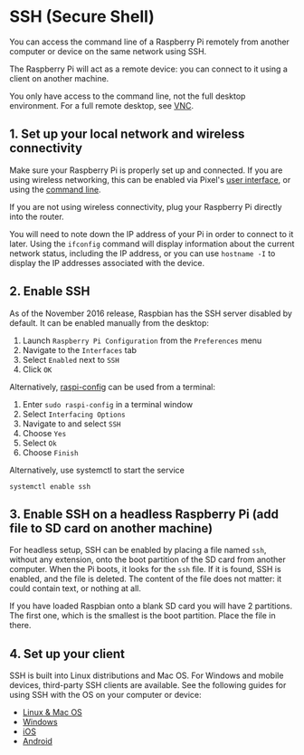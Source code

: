 # SSH (Secure Shell)

You can access the command line of a Raspberry Pi remotely from another computer or device on the same network using SSH.

The Raspberry Pi will act as a remote device: you can connect to it using a client on another machine. 

You only have access to the command line, not the full desktop environment. For a full remote desktop, see [VNC](../vnc/README.md).

## 1. Set up your local network and wireless connectivity

Make sure your Raspberry Pi is properly set up and connected. If you are using wireless networking, this can be enabled via Pixel's [user interface](../../configuration/wireless/README.md), or using the [command line](../../configuration/wireless/wireless-cli.md). 

If you are not using wireless connectivity, plug your Raspberry Pi directly into the router.

You will need to note down the IP address of your Pi in order to connect to it later. Using the `ifconfig` command will display information about the current network status, including the IP address, or you can use `hostname -I` to display the IP addresses associated with the device.

## 2. Enable SSH

As of the November 2016 release, Raspbian has the SSH server disabled by default. It can be enabled manually from the desktop:

1. Launch `Raspberry Pi Configuration` from the `Preferences` menu
1. Navigate to the `Interfaces` tab
1. Select `Enabled` next to `SSH`
1. Click `OK`

Alternatively, [raspi-config](../../configuration/raspi-config.md) can be used from a terminal:

1. Enter `sudo raspi-config` in a terminal window
1. Select `Interfacing Options`
1. Navigate to and select `SSH`
1. Choose `Yes` 
1. Select `Ok`
1. Choose `Finish`

Alternatively, use systemctl to start the service
```
systemctl enable ssh
```

## 3. Enable SSH on a headless Raspberry Pi (add file to SD card on another machine)

For headless setup, SSH can be enabled by placing a file named `ssh`, without any extension, onto the boot partition of the SD card from another computer. When the Pi boots, it looks for the `ssh` file. If it is found, SSH is enabled, and the file is deleted. The content of the file does not matter: it could contain text, or nothing at all.

If you have loaded Raspbian onto a blank SD card you will have 2 partitions. The first one, which is the smallest is the boot partition. Place the file in there.

## 4. Set up your client

SSH is built into Linux distributions and Mac OS. For Windows and mobile devices, third-party SSH clients are available. See the following guides for using SSH with the OS on your computer or device:

- [Linux & Mac OS](unix.md)
- [Windows](windows.md)
- [iOS](ios.md)
- [Android](android.md)
